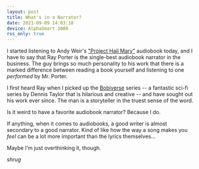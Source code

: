 ```yaml
---
layout: post
title: What's in a Narrator?
date: 2021-09-09 14:03:18
device: AlphaSmart 3000
rss_only: true
---
```

I started listening to Andy Weir's ["Project Hail Mary"](https://adbl.co/3zYsWhC) audiobook today, and I have to say that Ray Porter is the single-best audiobook narrator in the business. The guy brings so much personality to his work that there is a marked difference between reading a book yourself and listening to one *performed* by Mr. Porter.

I first heard Ray when I picked up the [Bobiverse](https://adbl.co/3l3bkek) series -- a fantastic sci-fi series by Dennis Taylor that is hilarious and creative -- and have sought out his work ever since. The man is a storyteller in the truest sense of the word.

Is it weird to have a favorite audiobook narrator? Because I do.

If anything, when it comes to audiobooks, a good writer is almost secondary to a good narrator. Kind of like how the way a song makes you *feel* can be a lot more important than the lyrics themselves...

Maybe I'm just overthinking it, though.

*shrug*